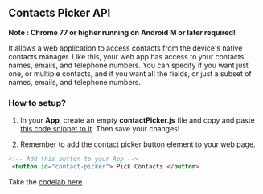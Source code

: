 ## Contacts Picker API

**Note : Chrome 77 or higher running on Android M or later required!**

It allows a web application to access contacts from the device's native contacts manager. Like this, your web app 
has access to your contacts' names, emails, and telephone numbers. You can specify if you want just one, 
or multiple contacts, and if you want all the fields, or just a subset of names, emails, and telephone numbers.

### How to setup?

1. In your **App**, create an empty **contactPicker.js** file and copy and paste [this code snippet to it](https://github.com/pwafire/pwafire/blob/master/bundle/contact-picker/src/contactPicker.js). Then save your changes!

2. Remember to add the contact picker button element to your web page.

```html
<!-- Add this button to your App -->
 <button id="contact-picker"> Pick Contacts </button>
```
Take the [codelab here]()
